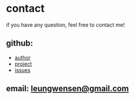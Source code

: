 
# contact

if you have any question, feel free to contact me!

## github:

* [author](https://github.com/leungwensen)
* [project](https://github.com/leungwensen/zfinder)
* [issues](https://github.com/leungwensen/zfinder/issues)

## email: [leungwensen@gmail.com](mailto:leungwensen@gmail.com)

